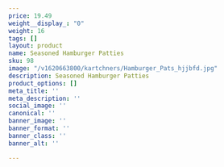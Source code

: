 ```yaml
---
price: 19.49
weight__display_: "0"
weight: 16
tags: []
layout: product
name: Seasoned Hamburger Patties
sku: 98
image: "/v1620663800/kartchners/Hamburger_Pats_hjjbfd.jpg"
description: Seasoned Hamburger Patties
product_options: []
meta_title: ''
meta_description: ''
social_image: ''
canonical: ''
banner_image: ''
banner_format: ''
banner_class: ''
banner_alt: ''

---
```

